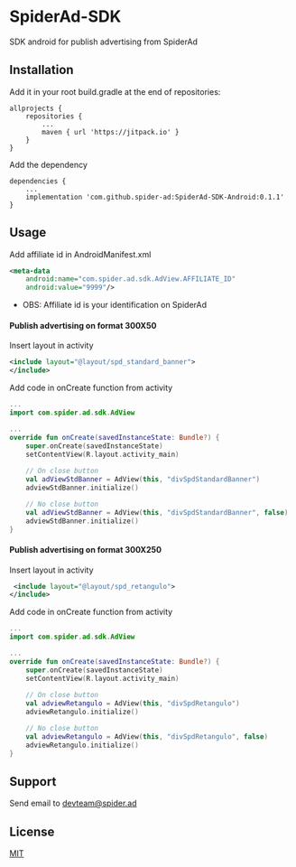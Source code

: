 # SpiderAd-SDK

SDK android for publish advertising from SpiderAd  

 ## Installation

 Add it in your root build.gradle at the end of repositories:

```
allprojects {        
    repositories {
        ...
        maven { url 'https://jitpack.io' }
    }
}
```
 Add the dependency

```
dependencies {
    ...
    implementation 'com.github.spider-ad:SpiderAd-SDK-Android:0.1.1'
}
```
 
## Usage
 Add affiliate id in AndroidManifest.xml

```xml
<meta-data
    android:name="com.spider.ad.sdk.AdView.AFFILIATE_ID"
    android:value="9999"/>
```
 - OBS: Affiliate id is your identification on SpiderAd 
    
#### Publish advertising on format 300X50
Insert layout in activity 
     
```xml
<include layout="@layout/spd_standard_banner">
</include>
```
    
Add code in onCreate function from activity 

```kotlin
...
import com.spider.ad.sdk.AdView

...
override fun onCreate(savedInstanceState: Bundle?) {
    super.onCreate(savedInstanceState)
    setContentView(R.layout.activity_main)
    
    // On close button
    val adViewStdBanner = AdView(this, "divSpdStandardBanner")
    adviewStdBanner.initialize()

    // No close button
    val adViewStdBanner = AdView(this, "divSpdStandardBanner", false)
    adviewStdBanner.initialize()    
}
```

#### Publish advertising on format 300X250
Insert layout in activity

```xml
 <include layout="@layout/spd_retangulo">
</include>
```

Add code in onCreate function from activity 

```kotlin
...
import com.spider.ad.sdk.AdView

...
override fun onCreate(savedInstanceState: Bundle?) {
    super.onCreate(savedInstanceState)
    setContentView(R.layout.activity_main)
    
    // On close button
    val adviewRetangulo = AdView(this, "divSpdRetangulo")
    adviewRetangulo.initialize()

    // No close button
    val adviewRetangulo = AdView(this, "divSpdRetangulo", false)
    adviewRetangulo.initialize()
}
```

## Support

Send email to devteam@spider.ad

## License
[MIT](https://choosealicense.com/licenses/mit/)